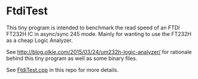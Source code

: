 # FtdiTest
This tiny program is intended to benchmark the read speed of an FTDI FT232H IC in async/sync 245 mode. Mainly for wanting to use the FT232H as a cheap Logic Analyzer.


See http://blog.olkie.com/2015/03/24/um232h-logic-analyzer/ for rationale behind this tiny program as well as some binary files.

See [FtdiTest.cpp](https://github.com/afk-olkie/FtdiTest/blob/master/FtdiTest.cpp)
 in this repo for more details.
